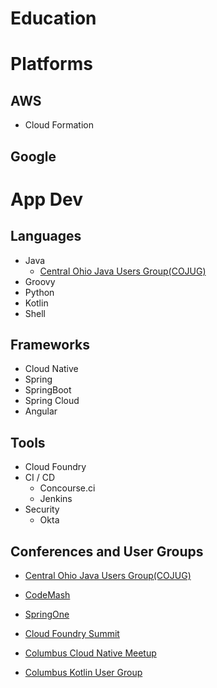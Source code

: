 # Education

# Platforms

## AWS
- Cloud Formation

## Google

# App Dev

## Languages
- Java
  - [Central Ohio Java Users Group(COJUG)](http://cojug.org)
- Groovy
- Python
- Kotlin
- Shell

## Frameworks
- Cloud Native
- Spring
- SpringBoot
- Spring Cloud
- Angular

## Tools
- Cloud Foundry
- CI / CD
  - Concourse.ci
  - Jenkins
- Security
  - Okta

## Conferences and User Groups
- [Central Ohio Java Users Group(COJUG)](http://cojug.org)
- [CodeMash](http://codemash.org)
- [SpringOne](https://springoneplatform.io/)
- [Cloud Foundry Summit](https://www.cloudfoundry.org/events/)

- [Columbus Cloud Native Meetup](https://www.meetup.com/Columbus-Cloud-Native-Meetup/)
- [Columbus Kotlin User Group](https://www.meetup.com/Columbus-Kotlin-User-Group/)
